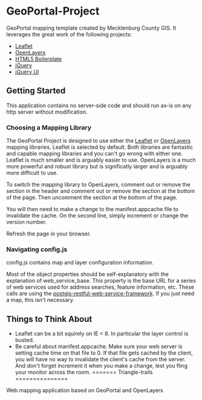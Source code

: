 
GeoPortal-Project
=================

GeoPortal mapping template created by Mecklenburg County GIS. It leverages the great work of the following projects:
* [Leaflet](http://leaflet.cloudmade.com/)
* [OpenLayers](http://openlayers.org/)
* [HTML5 Boilerplate](http://html5boilerplate.com/)
* [jQuery](http://jquery.com/)
* [jQuery UI](http://jqueryui.com/)

## Getting Started
This application contains no server-side code and should run as-is on any http server without modification.

### Choosing a Mapping Library
The GeoPortal Project is designed to use either the [Leaflet](http://leaflet.cloudmade.com/) or [OpenLayers](http://openlayers.org/) mapping libraries. Leaflet is selected by default. Both libraries are fantastic and capable mapping libraries and you can't go wrong with either one. Leaflet is much smaller and is arguably easier to use. OpenLayers is a much more powerful and robust library but is significatly larger and is arguably more difficult to use.

To switch the mapping library to OpenLayers, comment out or remove the <!-- Leaflet CSS --> section in the header and comment out or remove the <!-- Mapping Library - Leaflet --> section at the bottom of the page. Then uncomment the <!-- Mapping Library - OpenLayers --> section at the bottom of the page.

You will then need to make a change to the manifest.appcache file to invalidate the cache. On the second line, simply increment or change the version number.

Refresh the page in your browser.


### Navigating config.js
config.js contains map and layer configuration information.

Most of the object properties should be self-explanatory with the explanation of web_service_base. This property is the base URL for a series of web services used for address searches, feature information, etc. These calls are using the [postgis-restful-web-service-framework](http://code.google.com/p/postgis-restful-web-service-framework/). If you just need a map, this isn't necessary.

## Things to Think About
* Leaflet can be a bit squirely on IE < 8. In particular the layer control is busted.
* Be careful about manifest.appcache. Make sure your web server is setting cache time on that file to 0. If that file gets cached by the client, you will have no way to invalidate the client's cache from the server. And don't forget increment it when you make a change, lest you fling your monitor across the room.
=======
Triangle-trails
===============

Web mapping application based on GeoPortal and OpenLayers

